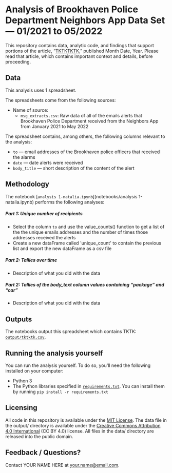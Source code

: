 # Analysis of Brookhaven Police Department Neighbors App Data Set — 01/2021 to 05/2022

This repository contains data, analytic code, and findings that support portions of the article, “[TKTKTKTK](https://www.google.com),” published Month Date, Year. Please read that article, which contains important context and details, before proceeding.

## Data

This analysis uses 1 spreadsheet.

The spreadsheets come from the following sources:

- Name of source:
  - `msg_extracts.csv`: Raw data of all of the emails alerts that Brookhaven Police Department received from the Neighbors App from January 2021 to May 2022

The spreadsheet contains, among others, the following columns relevant to the analysis:

- `to` — email addresses of the Brookhaven police officers that received the alarms
- `date` — date alerts were received
- `body_title` — short description of the content of the alert

## Methodology

The notebook [`analysis 1-natalia.ipynb`](notebooks/analysis 1-natalia.ipynb) performs the following analyses:

##### Part 1: Unique number of recipients

- Select the column `to` and use the value_counts() function to get a list of the the unique emails addresses and the number of times those addresses received the alerts
 - Create a new dataFrame called 'unique_count' to contain the previous list and export the new dataFrame as a csv file


##### Part 2: Tallies over time

- Description of what you did with the data

##### Part 2: Tallies of the body_text column values containing “package” and “car”

- Description of what you did with the data


## Outputs

The notebooks output this spreadsheet which contains TKTK: [`output/tktktk.csv`](output/tktktk.csv).

## Running the analysis yourself

You can run the analysis yourself. To do so, you'll need the following installed on your computer:

- Python 3
- The Python libraries specified in [`requirements.txt`](requirements.txt). You can install them by running `pip install -r requirements.txt`

## Licensing

All code in this repository is available under the [MIT License](https://opensource.org/licenses/MIT). The data file in the output/ directory is available under the [Creative Commons Attribution 4.0 International](https://creativecommons.org/licenses/by/4.0/) (CC BY 4.0) license. All files in the data/ directory are released into the public domain.

## Feedback / Questions?

Contact YOUR NAME HERE at your.name@email.com.
